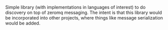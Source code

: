 Simple library (with implementations in languages of interest) to do discovery
on top of zeromq messaging.  The intent is that this library would be
incorporated into other projects, where things like message serialization would
be added.
